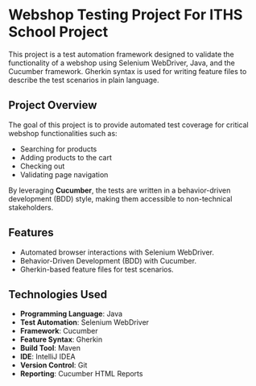 # **Webshop Testing Project For ITHS School Project**

This project is a test automation framework designed to validate the functionality of a webshop using Selenium WebDriver, Java, and the Cucumber framework. Gherkin syntax is used for writing feature files to describe the test scenarios in plain language.

## **Project Overview**
The goal of this project is to provide automated test coverage for critical webshop functionalities such as:
- Searching for products
- Adding products to the cart
- Checking out
- Validating page navigation

By leveraging **Cucumber**, the tests are written in a behavior-driven development (BDD) style, making them accessible to non-technical stakeholders.

## **Features**
- Automated browser interactions with Selenium WebDriver.
- Behavior-Driven Development (BDD) with Cucumber.
- Gherkin-based feature files for test scenarios.

## **Technologies Used**
- **Programming Language**: Java
- **Test Automation**: Selenium WebDriver
- **Framework**: Cucumber
- **Feature Syntax**: Gherkin
- **Build Tool**: Maven
- **IDE**: IntelliJ IDEA 
- **Version Control**: Git
- **Reporting**: Cucumber HTML Reports






